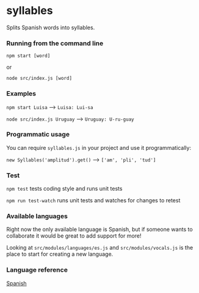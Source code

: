 # syllables
Splits Spanish words into syllables.

### Running from the command line
`npm start [word]`

or

`node src/index.js [word]`

### Examples
`npm start Luisa` --> `Luisa: Lui-sa`

`node src/index.js Uruguay` --> `Uruguay: U-ru-guay`

### Programmatic usage

You can require `syllables.js` in your project and use it programmatically:

`new Syllables('amplitud').get()` --> `['am', 'pli', 'tud']`

### Test
`npm test` tests coding style and runs unit tests

`npm run test-watch` runs unit tests and watches for changes to retest

### Available languages
Right now the only available language is Spanish, but if someone wants to collaborate it would be great to add support for more!

Looking at `src/modules/languages/es.js` and `src/modules/vocals.js` is the place to start for creating a new language.

### Language reference

[Spanish](http://ponce.inter.edu/acad/cursos/ciencia/lasvi/modulo2.htm)
